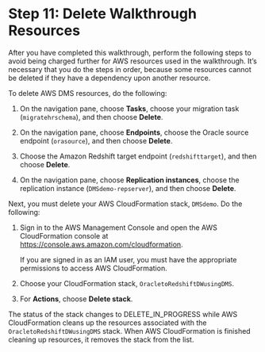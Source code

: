 # Step 11: Delete Walkthrough Resources<a name="chap-rdsoracle2redshift.steps.deleteresources"></a>

After you have completed this walkthrough, perform the following steps to avoid being charged further for AWS resources used in the walkthrough\. It’s necessary that you do the steps in order, because some resources cannot be deleted if they have a dependency upon another resource\.

To delete AWS DMS resources, do the following:

1. On the navigation pane, choose **Tasks**, choose your migration task \(`migratehrschema`\), and then choose **Delete**\.

1. On the navigation pane, choose **Endpoints**, choose the Oracle source endpoint \(`orasource`\), and then choose **Delete**\.

1. Choose the Amazon Redshift target endpoint \(`redshifttarget`\), and then choose **Delete**\.

1. On the navigation pane, choose **Replication instances**, choose the replication instance \(`DMSdemo-repserver`\), and then choose **Delete**\.

Next, you must delete your AWS CloudFormation stack, `DMSdemo`\. Do the following:

1. Sign in to the AWS Management Console and open the AWS CloudFormation console at [https://console\.aws\.amazon\.com/cloudformation](https://console.aws.amazon.com/cloudformation/)\.

   If you are signed in as an IAM user, you must have the appropriate permissions to access AWS CloudFormation\.

1. Choose your CloudFormation stack, `OracletoRedshiftDWusingDMS`\.

1. For **Actions**, choose **Delete stack**\.

The status of the stack changes to DELETE\_IN\_PROGRESS while AWS CloudFormation cleans up the resources associated with the `OracletoRedshiftDWusingDMS` stack\. When AWS CloudFormation is finished cleaning up resources, it removes the stack from the list\.